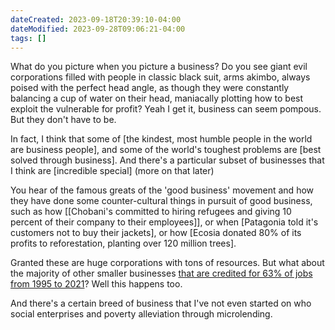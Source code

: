 ```yaml
---
dateCreated: 2023-09-18T20:39:10-04:00
dateModified: 2023-09-28T09:06:21-04:00
tags: []
---
```


What do you picture when you picture a business? Do you see giant evil corporations filled with people in classic black suit, arms akimbo, always poised with the perfect head angle, as though they were constantly balancing a cup of water on their head, maniacally plotting how to best exploit the vulnerable for profit? Yeah I get it, business can seem pompous. But they don't have to be.

In fact, I think that some of [the kindest, most humble people in the world are business people], and some of the world's toughest problems are [best solved through business]. And there's a particular subset of businesses that I think are [incredible special] (more on that later)

You hear of the famous greats of the 'good business' movement and how they have done some counter-cultural things in pursuit of good business, such as how [[Chobani's committed to hiring refugees and giving 10 percent of their company to their employees]], or when [Patagonia told it's customers not to buy their jackets], or how [Ecosia donated 80% of its profits to reforestation, planting over 120 million trees]. 

Granted these are huge corporations with tons of resources. But what about the majority of other smaller businesses [that are credited for 63% of jobs from 1995 to 2021](https://www.uschamber.com/small-business/state-of-small-business-now)? Well this happens too.

And there's a certain breed of business that I've not even started on who  social enterprises and poverty alleviation through microlending.